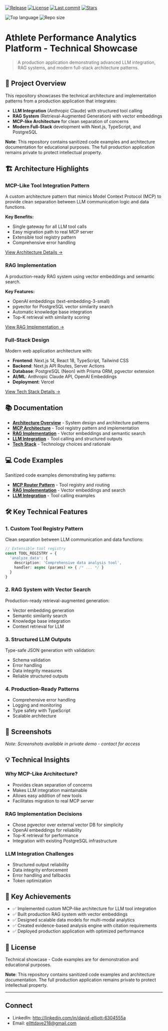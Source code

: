 [![Release](https://img.shields.io/github/v/release/ellttdave/athlete-performance-platform-showcase?display_name=tag)](https://github.com/ellttdave/athlete-performance-platform-showcase/releases)
[![License](https://img.shields.io/github/license/ellttdave/athlete-performance-platform-showcase)](./LICENSE)
[![Last commit](https://img.shields.io/github/last-commit/ellttdave/athlete-performance-platform-showcase)](https://github.com/ellttdave/athlete-performance-platform-showcase/commits)
[![Stars](https://img.shields.io/github/stars/ellttdave/athlete-performance-platform-showcase)](https://github.com/ellttdave/athlete-performance-platform-showcase/stargazers)

![Top language](https://img.shields.io/github/languages/top/ellttdave/athlete-performance-platform-showcase)
![Repo size](https://img.shields.io/github/repo-size/ellttdave/athlete-performance-platform-showcase)

# Athlete Performance Analytics Platform - Technical Showcase

> A production application demonstrating advanced LLM integration, RAG systems, and modern full-stack architecture patterns.

## 🎯 Project Overview

This repository showcases the technical architecture and implementation patterns from a production application that integrates:

- **LLM Integration** (Anthropic Claude) with structured tool calling
- **RAG System** (Retrieval-Augmented Generation) with vector embeddings
- **MCP-like Architecture** for clean separation of concerns
- **Modern Full-Stack** development with Next.js, TypeScript, and PostgreSQL

**Note**: This repository contains sanitized code examples and architecture documentation for educational purposes. The full production application remains private to protect intellectual property.

## 🏗️ Architecture Highlights

### MCP-Like Tool Integration Pattern
A custom architecture pattern that mimics Model Context Protocol (MCP) to provide clean separation between LLM communication logic and data functions.

**Key Benefits:**
- Single gateway for all LLM tool calls
- Easy migration path to real MCP server
- Extensible tool registry pattern
- Comprehensive error handling

[View Architecture Details →](./docs/MCP_ARCHITECTURE.md)

### RAG Implementation
A production-ready RAG system using vector embeddings and semantic search.

**Key Features:**
- OpenAI embeddings (text-embedding-3-small)
- pgvector for PostgreSQL vector similarity search
- Automatic knowledge base integration
- Top-K retrieval with similarity scoring

[View RAG Implementation →](./docs/RAG_IMPLEMENTATION.md)

### Full-Stack Design
Modern web application architecture with:

- **Frontend**: Next.js 14, React 18, TypeScript, Tailwind CSS
- **Backend**: Next.js API Routes, Server Actions
- **Database**: PostgreSQL (Neon) with Prisma ORM, pgvector extension
- **AI/ML**: Anthropic Claude API, OpenAI Embeddings
- **Deployment**: Vercel

[View Tech Stack Details →](./docs/TECH_STACK.md)

## 📚 Documentation

- **[Architecture Overview](./docs/ARCHITECTURE.md)** - System design and architecture patterns
- **[MCP Architecture](./docs/MCP_ARCHITECTURE.md)** - Tool registry pattern and implementation
- **[RAG Implementation](./docs/RAG_IMPLEMENTATION.md)** - Vector embeddings and semantic search
- **[LLM Integration](./docs/LLM_INTEGRATION.md)** - Tool calling and structured outputs
- **[Tech Stack](./docs/TECH_STACK.md)** - Technology choices and rationale

## 💻 Code Examples

Sanitized code examples demonstrating key patterns:

- **[MCP Router Pattern](./showcase/mcp-router/)** - Tool registry and routing
- **[RAG Implementation](./showcase/rag/)** - Vector embeddings and search
- **[LLM Integration](./showcase/llm-integration/)** - Tool calling examples

## 🛠️ Key Technical Features

### 1. Custom Tool Registry Pattern
Clean separation between LLM communication and data functions:

```typescript
// Extensible tool registry
const TOOL_REGISTRY = {
  'analyze_data': {
    description: 'Comprehensive data analysis tool',
    handler: async (params) => { /* ... */ }
  }
}
```

### 2. RAG System with Vector Search
Production-ready retrieval-augmented generation:

- Vector embedding generation
- Semantic similarity search
- Knowledge base integration
- Context retrieval for LLM

### 3. Structured LLM Outputs
Type-safe JSON generation with validation:

- Schema validation
- Error handling
- Data integrity measures
- Reliable structured outputs

### 4. Production-Ready Patterns
- Comprehensive error handling
- Logging and monitoring
- Type safety with TypeScript
- Scalable architecture

## 📸 Screenshots

*Note: Screenshots available in private demo - contact for access*

## 💡 Technical Insights

### Why MCP-Like Architecture?
- Provides clean separation of concerns
- Makes LLM integration maintainable
- Allows easy addition of new tools
- Facilitates migration to real MCP server

### RAG Implementation Decisions
- Chose pgvector over external vector DB for simplicity
- OpenAI embeddings for reliability
- Top-K retrieval for performance
- Integration with existing PostgreSQL infrastructure

### LLM Integration Challenges
- Structured output reliability
- Data integrity enforcement
- Error handling and fallbacks
- Token optimization

## 🚀 Key Achievements

- ✅ Implemented custom MCP-like architecture for LLM tool integration
- ✅ Built production RAG system with vector embeddings
- ✅ Designed scalable data models for multi-modal analytics
- ✅ Created evidence-based analysis engine with citation requirements
- ✅ Deployed production application with optimized performance

## 📄 License

Technical showcase - Code examples are for demonstration and educational purposes.

**Note**: This repository contains sanitized code examples and architecture documentation. The full production application remains private to protect intellectual property.

---

## Connect

- LinkedIn: http://linkedin.com/in/david-elliott-6304555a
- Email: ellttdave218@gmail.com
